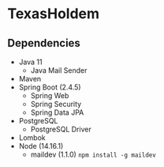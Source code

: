 # TexasHoldem

## Dependencies
* Java 11
	* Java Mail Sender
* Maven
* Spring Boot (2.4.5)
	* Spring Web
	* Spring Security
	* Spring Data JPA
* PostgreSQL
	* PostgreSQL Driver
* Lombok
* Node (14.16.1)
	* maildev (1.1.0)
	`npm install -g maildev`